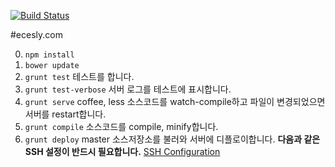 
[![Build Status](https://travis-ci.org/eces/ecesly.svg?branch=master)](https://travis-ci.org/eces/ecesly)

#ecesly.com

0. `npm install` 
0. `bower update`
0. `grunt test` 테스트를 합니다.
0. `grunt test-verbose` 서버 로그를 테스트에 표시합니다.
0. `grunt serve` coffee, less 소스코드를 watch-compile하고 파일이 변경되었으면 서버를 restart합니다.
0. `grunt compile` 소스코드를 compile, minify합니다.
0. `grunt deploy` master 소스저장소를 불러와 서버에 디플로이합니다. **다음과 같은 SSH 설정이 반드시 필요합니다.** [SSH Configuration](https://github.com/eces/ecesly.com/wiki/SSH-Configuration)
